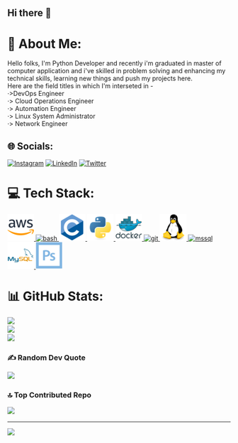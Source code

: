 ## Hi there 👋

# 💫 About Me:
Hello folks, I'm Python Developer and recently i'm graduated in master of computer application and i've skilled in problem solving and enhancing my technical skills, learning new things and push my projects here.<br>Here are the field titles in which I'm interseted in -<br>·>DevOps Engineer <br>·> Cloud Operations Engineer <br>·> Automation Engineer <br>·> Linux System Administrator <br>·> Network Engineer


## 🌐 Socials:
[![Instagram](https://img.shields.io/badge/Instagram-%23E4405F.svg?logo=Instagram&logoColor=white)](https://instagram.com/https://www.instagram.com/haanji_anuj/) [![LinkedIn](https://img.shields.io/badge/LinkedIn-%230077B5.svg?logo=linkedin&logoColor=white)](https://linkedin.com/in/https://www.linkedin.com/in/anuj-mishra-39b758197/) [![Twitter](https://img.shields.io/badge/Twitter-%231DA1F2.svg?logo=Twitter&logoColor=white)](https://twitter.com/https://twitter.com/SachinasAnuj) 

# 💻 Tech Stack:
<p align="left"> <a href="https://aws.amazon.com" target="_blank" rel="noreferrer"> <img src="https://raw.githubusercontent.com/devicons/devicon/master/icons/amazonwebservices/amazonwebservices-original-wordmark.svg" alt="aws" width="60" height="60"/> </a> <a href="https://www.gnu.org/software/bash/" target="_blank" rel="noreferrer"> <img src="https://www.vectorlogo.zone/logos/gnu_bash/gnu_bash-icon.svg" alt="bash" width="60" height="60"/> </a> <a href="https://www.cprogramming.com/" target="_blank" rel="noreferrer"> <img src="https://raw.githubusercontent.com/devicons/devicon/master/icons/c/c-original.svg" alt="c" width="60" height="60"/> </a>
  <a href="https://www.python.org" target="_blank" rel="noreferrer"> <img src="https://raw.githubusercontent.com/devicons/devicon/master/icons/python/python-original.svg" alt="python" width="60" height="60"/> </a> 
  <a href="https://www.docker.com/" target="_blank" rel="noreferrer"> <img src="https://raw.githubusercontent.com/devicons/devicon/master/icons/docker/docker-original-wordmark.svg" alt="docker" width="60" height="60"/> </a> <a href="https://git-scm.com/" target="_blank" rel="noreferrer"> <img src="https://www.vectorlogo.zone/logos/git-scm/git-scm-icon.svg" alt="git" width="60" height="60"/> </a> <a href="https://www.linux.org/" target="_blank" rel="noreferrer"> <img src="https://raw.githubusercontent.com/devicons/devicon/master/icons/linux/linux-original.svg" alt="linux" width="60" height="60"/> </a> <a href="https://www.microsoft.com/en-us/sql-server" target="_blank" rel="noreferrer"> <img src="https://www.svgrepo.com/show/303229/microsoft-sql-server-logo.svg" alt="mssql" width="60" height="60"/> </a> <a href="https://www.mysql.com/" target="_blank" rel="noreferrer"> <img src="https://raw.githubusercontent.com/devicons/devicon/master/icons/mysql/mysql-original-wordmark.svg" alt="mysql" width="60" height="60"/> </a> <a href="https://www.photoshop.com/en" target="_blank" rel="noreferrer"> <img src="https://raw.githubusercontent.com/devicons/devicon/master/icons/photoshop/photoshop-line.svg" alt="photoshop" width="60" height="60"/> </a> </p>

# 📊 GitHub Stats:
![](https://github-readme-stats.vercel.app/api?username=Anuj-Mishra8853&theme=dark&hide_border=true&include_all_commits=true&count_private=false)<br/>
![](https://github-readme-streak-stats.herokuapp.com/?user=Anuj-Mishra8853&theme=dark&hide_border=true)<br/>
![](https://github-readme-stats.vercel.app/api/top-langs/?username=Anuj-Mishra8853&theme=dark&hide_border=true&include_all_commits=true&count_private=false&layout=compact)

### ✍️ Random Dev Quote    
![](https://quotes-github-readme.vercel.app/api?type=horizontal&theme=radical)

### 🔝 Top Contributed Repo
![](https://github-contributor-stats.vercel.app/api?username=Anuj-Mishra8853&limit=5&theme=dark&combine_all_yearly_contributions=true)

---
[![](https://visitcount.itsvg.in/api?id=Anuj-Mishra8853&icon=0&color=0)](https://visitcount.itsvg.in)

<!-- Proudly created with GPRM ( https://gprm.itsvg.in ) -->
